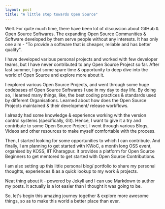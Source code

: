```yaml
---
layout: post
title: "A little step towards Open Source"
---
```


Well. For quite much time, there have been lot of discussion about GitHub & Open Source Softwares. 
The expanding Open Source Communities & Software developed by them serve people without any interests. It has only one aim - "To provide a software that is cheaper, reliable and has better quality".

I have developed various personal projects and worked with few developer teams, but I have never contributed to any Open Source Project so far. After last summer, I got some spare time & opportunity to deep dive into the world of Open Source and explore more about it.

I explored various Open Source Projects, and went through some huge codebases of Open Source Softwares I use in my day to day life. By doing so, I learned many things, like,  the best coding practices & standards used by different Organisations. Learned about how does the Open Source Projects maintained & their development/ release workflows.


I already had some knowledge & experience working with the version control systems (specifically, Git). Hence, I want to give it a try and contribute to some Open Source Project. I went through various Blogs, Videos and other resources to make myself comfortable with the process.

Then, I started looking for some opportunities to which I can contribute. And finally, I am planning to get started with KWoC, a month long OSS event, organised by KOSS, IIT Kharagpur. It provides a platform for Open Source Beginners to get mentored to get started with Open Source Contributions.

I am also setting up this little personal blog/ portfolio to share my personal thoughts, experiences & as a quick lookup to my work & projects.

Neat thing about it - powered by [Jekyll](http://jekyllrb.com) and I can use Markdown to author my posts. It actually is a lot easier than I thought it was going to be.

So, let's begin this amazing journey together & explore more awesome things, so as to make this world a better place than ever.